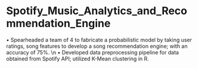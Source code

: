 # Spotify_Music_Analytics_and_Recommendation_Engine

• Spearheaded a team of 4 to fabricate a probabilistic model by taking user ratings, song features to develop a song recommendation engine; with an accuracy of 75%.
\n • Developed data preprocessing pipeline for data obtained from Spotify API; utilized K-Mean clustering in R.
